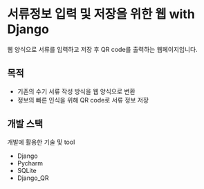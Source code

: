 # 서류정보 입력 및 저장을 위한 웹 with Django
웹 양식으로 서류를 입력하고 저장 후 QR code를 출력하는 웹페이지입니다.

## 목적
- 기존의 수기 서류 작성 방식을 웹 양식으로 변환
- 정보의 빠른 인식을 위해 QR code로 서류 정보 저장

## 개발 스택
개발에 활용한 기술 및 tool

- Django
- Pycharm
- SQLite
- Django_QR
